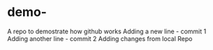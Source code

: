 # demo-
A repo to demostrate how github works
Adding a new line - commit 1
Adding another line - commit 2
Adding changes from local Repo
